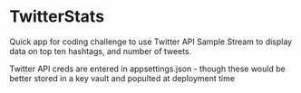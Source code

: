 # TwitterStats

Quick app for coding challenge to use Twitter API Sample Stream to display data on top ten hashtags, and number of tweets.

Twitter API creds are entered in appsettings.json - though these would be better stored in a key vault and populted at deployment time
